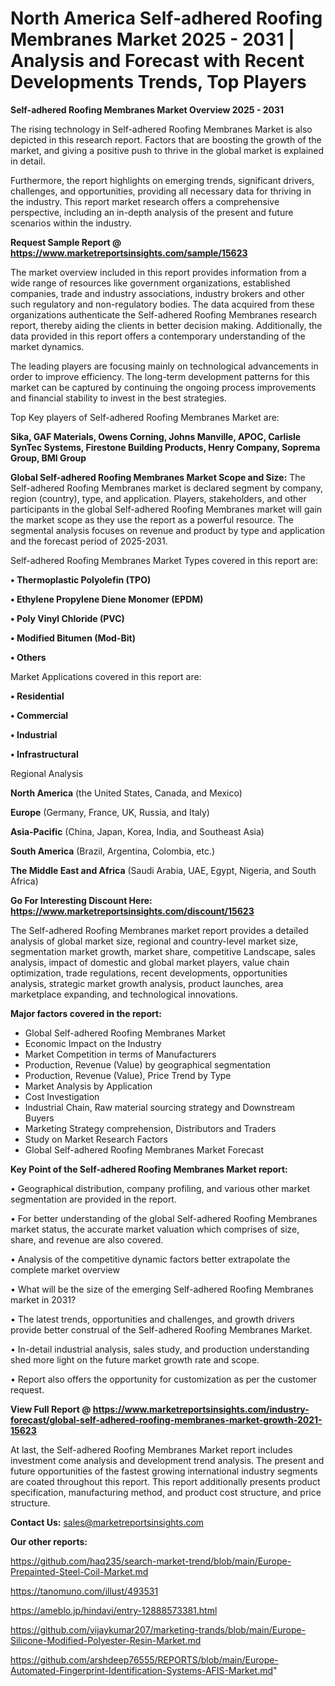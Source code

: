 # North America Self-adhered Roofing Membranes Market 2025 - 2031 | Analysis and Forecast with Recent Developments Trends, Top Players

<Strong> Self-adhered Roofing Membranes Market Overview 2025 - 2031</strong>

The rising technology in Self-adhered Roofing Membranes Market is also depicted in this research report. Factors that are boosting the growth of the market, and giving a positive push to thrive in the global market is explained in detail.

Furthermore, the report highlights on emerging trends, significant drivers, challenges, and opportunities, providing all necessary data for thriving in the industry. This report market research offers a comprehensive perspective, including an in-depth analysis of the present and future scenarios within the industry.

<strong>Request Sample Report @ <a href=https://www.marketreportsinsights.com/sample/15623>https://www.marketreportsinsights.com/sample/15623</a></strong>

The market overview included in this report provides information from a wide range of resources like government organizations, established companies, trade and industry associations, industry brokers and other such regulatory and non-regulatory bodies. The data acquired from these organizations authenticate the Self-adhered Roofing Membranes research report, thereby aiding the clients in better decision making. Additionally, the data provided in this report offers a contemporary understanding of the market dynamics.

The leading players are focusing mainly on technological advancements in order to improve efficiency. The long-term development patterns for this market can be captured by continuing the ongoing process improvements and financial stability to invest in the best strategies.

Top Key players of Self-adhered Roofing Membranes Market are:

<strong>Sika, GAF Materials, Owens Corning, Johns Manville, APOC, Carlisle SynTec Systems, Firestone Building Products, Henry Company, Soprema Group, BMI Group</strong>

<strong><b>Global Self-adhered Roofing Membranes Market Scope and Size:</b></strong>
The Self-adhered Roofing Membranes market is declared segment by company, region (country), type, and application. Players, stakeholders, and other participants in the global Self-adhered Roofing Membranes market will gain the market scope as they use the report as a powerful resource. The segmental analysis focuses on revenue and product by type and application and the forecast period of 2025-2031.

Self-adhered Roofing Membranes Market Types covered in this report are:

<strong>• Thermoplastic Polyolefin (TPO)

• Ethylene Propylene Diene Monomer (EPDM)

• Poly Vinyl Chloride (PVC)

• Modified Bitumen (Mod-Bit)

• Others</strong>

Market Applications covered in this report are:

<strong>• Residential

• Commercial

• Industrial

• Infrastructural</strong> 

Regional Analysis

<strong>North America</strong> (the United States, Canada, and Mexico)

<strong>Europe</strong> (Germany, France, UK, Russia, and Italy)

<strong>Asia-Pacific</strong> (China, Japan, Korea, India, and Southeast Asia)

<strong>South America</strong> (Brazil, Argentina, Colombia, etc.)

<strong>The Middle East and Africa</strong> (Saudi Arabia, UAE, Egypt, Nigeria, and South Africa)

<strong>Go For Interesting Discount Here: <a href=https://www.marketreportsinsights.com/discount/15623>https://www.marketreportsinsights.com/discount/15623</a></strong>

The Self-adhered Roofing Membranes market report provides a detailed analysis of global market size, regional and country-level market size, segmentation market growth, market share, competitive Landscape, sales analysis, impact of domestic and global market players, value chain optimization, trade regulations, recent developments, opportunities analysis, strategic market growth analysis, product launches, area marketplace expanding, and technological innovations.

<strong><b>Major factors covered in the report:</b></strong>
<ul>
  <li>Global Self-adhered Roofing Membranes Market </li>
  <li>Economic Impact on the Industry</li>
  <li>Market Competition in terms of Manufacturers</li>
  <li>Production, Revenue (Value) by geographical segmentation</li>
  <li>Production, Revenue (Value), Price Trend by Type</li>
  <li>Market Analysis by Application</li>
  <li>Cost Investigation</li>
  <li>Industrial Chain, Raw material sourcing strategy and Downstream Buyers</li>
  <li>Marketing Strategy comprehension, Distributors and Traders</li>
  <li>Study on Market Research Factors</li>
  <li>Global Self-adhered Roofing Membranes Market Forecast</li>
</ul>

<strong><b>Key Point of the Self-adhered Roofing Membranes Market report:</b></strong>

• Geographical distribution, company profiling, and various other market segmentation are provided in the report.

• For better understanding of the global Self-adhered Roofing Membranes market status, the accurate market valuation which comprises of size, share, and revenue are also covered.

• Analysis of the competitive dynamic factors better extrapolate the complete market overview

• What will be the size of the emerging Self-adhered Roofing Membranes market in 2031?

• The latest trends, opportunities and challenges, and growth drivers provide better construal of the Self-adhered Roofing Membranes Market.

• In-detail industrial analysis, sales study, and production understanding shed more light on the future market growth rate and scope.

• Report also offers the opportunity for customization as per the customer request.

<strong><b>View Full Report @ <a href=https://www.marketreportsinsights.com/industry-forecast/global-self-adhered-roofing-membranes-market-growth-2021-15623>https://www.marketreportsinsights.com/industry-forecast/global-self-adhered-roofing-membranes-market-growth-2021-15623</a></b></strong>


At last, the Self-adhered Roofing Membranes Market report includes investment come analysis and development trend analysis. The present and future opportunities of the fastest growing international industry segments are coated throughout this report. This report additionally presents product specification, manufacturing method, and product cost structure, and price structure.

<strong>Contact Us:</strong>
sales@marketreportsinsights.com

<strong>Our other reports:</strong>

<a href=https://github.com/haq235/search-market-trend/blob/main/Europe-Prepainted-Steel-Coil-Market.md>https://github.com/haq235/search-market-trend/blob/main/Europe-Prepainted-Steel-Coil-Market.md</a>

<a href=https://tanomuno.com/illust/493531>https://tanomuno.com/illust/493531</a>

<a href=https://ameblo.jp/hindavi/entry-12888573381.html>https://ameblo.jp/hindavi/entry-12888573381.html</a>

<a href=https://github.com/vijaykumar207/marketing-trands/blob/main/Europe-Silicone-Modified-Polyester-Resin-Market.md>https://github.com/vijaykumar207/marketing-trands/blob/main/Europe-Silicone-Modified-Polyester-Resin-Market.md</a>

<a href=https://github.com/arshdeep76555/REPORTS/blob/main/Europe-Automated-Fingerprint-Identification-Systems-AFIS-Market.md>https://github.com/arshdeep76555/REPORTS/blob/main/Europe-Automated-Fingerprint-Identification-Systems-AFIS-Market.md</a>"
